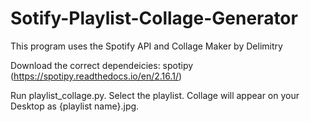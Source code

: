 # Sotify-Playlist-Collage-Generator
This program uses the Spotify API and Collage Maker by Delimitry

Download the correct dependeicies: spotipy (https://spotipy.readthedocs.io/en/2.16.1/)

Run playlist_collage.py. Select the playlist. Collage will appear on your Desktop as {playlist name}.jpg.